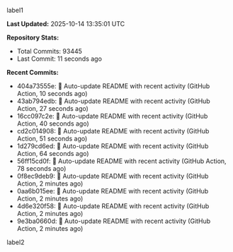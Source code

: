 
label1 
<!-- ACTIVITY_START -->
**Last Updated:** 2025-10-14 13:35:01 UTC

**Repository Stats:**
- Total Commits: 93445
- Last Commit: 11 seconds ago

**Recent Commits:**
- 404a73555e: 🤖 Auto-update README with recent activity (GitHub Action, 10 seconds ago)
- 43ab794edb: 🤖 Auto-update README with recent activity (GitHub Action, 27 seconds ago)
- 16cc097c2e: 🤖 Auto-update README with recent activity (GitHub Action, 40 seconds ago)
- cd2c014908: 🤖 Auto-update README with recent activity (GitHub Action, 51 seconds ago)
- 1d279cd6ed: 🤖 Auto-update README with recent activity (GitHub Action, 64 seconds ago)
- 56ff15cd0f: 🤖 Auto-update README with recent activity (GitHub Action, 78 seconds ago)
- 0f8ec9deb9: 🤖 Auto-update README with recent activity (GitHub Action, 2 minutes ago)
- 0aa6b015ee: 🤖 Auto-update README with recent activity (GitHub Action, 2 minutes ago)
- 4d6e320f58: 🤖 Auto-update README with recent activity (GitHub Action, 2 minutes ago)
- 9e3ba0660d: 🤖 Auto-update README with recent activity (GitHub Action, 2 minutes ago)
<!-- ACTIVITY_END -->

label2
